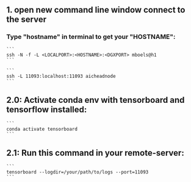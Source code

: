 

## 1. open new command line window connect to the server

### Type "hostname" in terminal to get your "HOSTNAME":
    ```
    ssh -N -f -L <LOCALPORT>:<HOSTNAME>:<DGXPORT> mboels@h1
    ```

    ```
	ssh -L 11093:localhost:11093 aicheadnode
    ```

## 2.0: Activate conda env with tensorboard and tensorflow installed:
    ```
    conda activate tensorboard
    ```

## 2.1: Run this command in your remote-server: 
    ```
    tensorboard --logdir=/your/path/to/logs --port=11093
    ```
